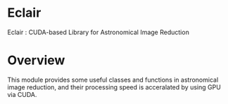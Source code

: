 # Eclair
Eclair : CUDA-based Library for Astronomical Image Reduction

# Overview
This module provides some useful classes and functions
in astronomical image reduction, 
and their processing speed is acceralated by using GPU via CUDA.
